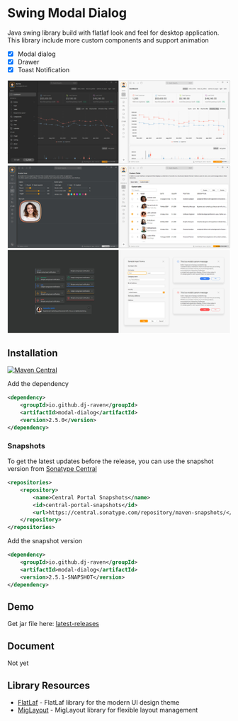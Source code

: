 # Swing Modal Dialog

Java swing library build with flatlaf look and feel for desktop application. This library include more custom components
and support animation

- [x] Modal dialog
- [x] Drawer
- [x] Toast Notification

![Simple 1](screenshot/simple%201.png)
![Simple 2](screenshot/simple%202.png)
![Simple 3](screenshot/simple%203.png)

## Installation

[![Maven Central](https://img.shields.io/maven-central/v/io.github.dj-raven/modal-dialog?label=Maven%20Central)](https://central.sonatype.com/artifact/io.github.dj-raven/modal-dialog/versions)

Add the dependency
``` xml
<dependency>
    <groupId>io.github.dj-raven</groupId>
    <artifactId>modal-dialog</artifactId>
    <version>2.5.0</version>
</dependency>
```

### Snapshots
To get the latest updates before the release, you can use the snapshot version from [Sonatype Central](https://central.sonatype.com/service/rest/repository/browse/maven-snapshots/io/github/dj-raven/modal-dialog/)

``` xml
<repositories>
    <repository>
        <name>Central Portal Snapshots</name>
        <id>central-portal-snapshots</id>
        <url>https://central.sonatype.com/repository/maven-snapshots/</url>
    </repository>
</repositories>
```
Add the snapshot version
``` xml
<dependency>
    <groupId>io.github.dj-raven</groupId>
    <artifactId>modal-dialog</artifactId>
    <version>2.5.1-SNAPSHOT</version>
</dependency>
```

## Demo
Get jar file here: [latest-releases](https://github.com/DJ-Raven/swing-modal-dialog/releases/latest)

## Document

Not yet

## Library Resources

- [FlatLaf](https://github.com/JFormDesigner/FlatLaf) - FlatLaf library for the modern UI design theme
- [MigLayout](https://github.com/mikaelgrev/miglayout) - MigLayout library for flexible layout management
